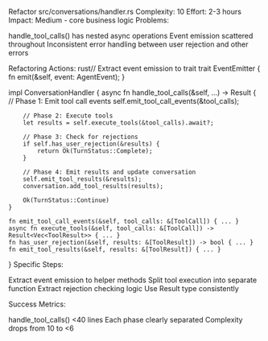 Refactor src/conversations/handler.rs
Complexity: 10
Effort: 2-3 hours
Impact: Medium - core business logic
Problems:

handle_tool_calls() has nested async operations
Event emission scattered throughout
Inconsistent error handling between user rejection and other errors

Refactoring Actions:
rust// Extract event emission to trait
trait EventEmitter {
fn emit(&self, event: AgentEvent);
}

impl ConversationHandler {
async fn handle_tool_calls(&self, ...) -> Result<TurnStatus> {
// Phase 1: Emit tool call events
self.emit_tool_call_events(&tool_calls);

        // Phase 2: Execute tools
        let results = self.execute_tools(&tool_calls).await?;
        
        // Phase 3: Check for rejections
        if self.has_user_rejection(&results) {
            return Ok(TurnStatus::Complete);
        }
        
        // Phase 4: Emit results and update conversation
        self.emit_tool_results(&results);
        conversation.add_tool_results(results);
        
        Ok(TurnStatus::Continue)
    }
    
    fn emit_tool_call_events(&self, tool_calls: &[ToolCall]) { ... }
    async fn execute_tools(&self, tool_calls: &[ToolCall]) -> Result<Vec<ToolResult>> { ... }
    fn has_user_rejection(&self, results: &[ToolResult]) -> bool { ... }
    fn emit_tool_results(&self, results: &[ToolResult]) { ... }

}
Specific Steps:

Extract event emission to helper methods
Split tool execution into separate function
Extract rejection checking logic
Use Result type consistently

Success Metrics:

handle_tool_calls() <40 lines
Each phase clearly separated
Complexity drops from 10 to <6
